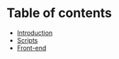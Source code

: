 # Table of contents

* [Introduction](../README.md)
* [Scripts](scripts.md)
* [Front-end](frontend.md)

